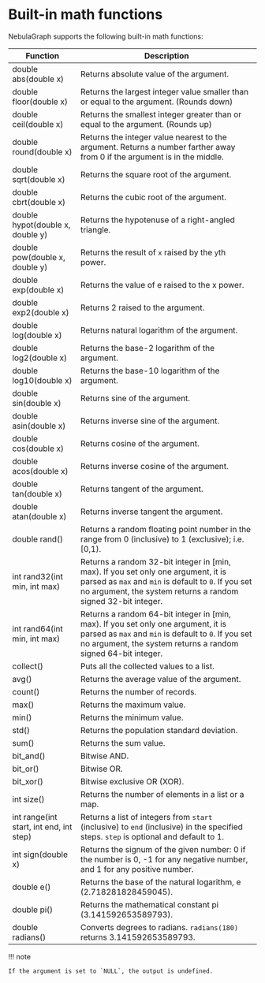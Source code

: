 # Built-in math functions

NebulaGraph supports the following built-in math functions:

Function| Description |
----  |  ----|
double abs(double x) | Returns absolute value of the argument. |
double floor(double x) | Returns the largest integer value smaller than or equal to the argument. (Rounds down)|
double ceil(double x) | Returns the smallest integer greater than or equal to the argument. (Rounds up) |
double round(double x) | Returns the integer value nearest to the argument. Returns a number farther away from 0 if the argument is in the middle.|
double sqrt(double x) | Returns the square root of the argument. |
double cbrt(double x) | Returns the cubic root of the argument. |
double hypot(double x, double y) | Returns the hypotenuse of a right-angled triangle. |
double pow(double x, double y) | Returns the result of `x` raised by the `y`th power. |
double exp(double x) | Returns the value of e raised to the x power. |
double exp2(double x) | Returns 2 raised to the argument. |
double log(double x) | Returns natural logarithm of the argument. |
double log2(double x) | Returns the base-2 logarithm of the argument. |
double log10(double x) | Returns the base-10 logarithm of the argument. |
double sin(double x) | Returns sine of the argument. |
double asin(double x) | Returns inverse sine of the argument.|
double cos(double x) | Returns cosine of the argument. |
double acos(double x) | Returns inverse cosine of the argument. |
double tan(double x) | Returns tangent of the argument. |
double atan(double x) | Returns inverse tangent the argument. |
double rand() | Returns a random floating point number in the range from 0 (inclusive) to 1 (exclusive); i.e.[0,1). |
int rand32(int min, int max) | Returns a random 32-bit integer in [min, max). If you set only one argument, it is parsed as `max` and `min` is default to `0`. If you set no argument, the system returns a random signed 32-bit integer.|
int rand64(int min, int max) | Returns a random 64-bit integer in [min, max). If you set only one argument, it is parsed as `max` and `min` is default to `0`. If you set no argument, the system returns a random signed 64-bit integer.|
collect() | Puts all the collected values to a list.|
avg() | Returns the average value of the argument.|
count() | Returns the number of records.|
max() | Returns the maximum value.|
min() | Returns the minimum value.|
std() | Returns the population standard deviation.|
sum() | Returns the sum value.|
bit_and() | Bitwise AND.|
bit_or() | Bitwise OR.|
bit_xor() | Bitwise exclusive OR (XOR).|
int size() | Returns the number of elements in a list or a map.|
int range(int start, int end, int step) | Returns a list of integers from `start` (inclusive) to `end` (inclusive) in the specified steps. `step` is optional and default to 1.|
int sign(double x) | Returns the signum of the given number: 0 if the number is 0, -1 for any negative number, and 1 for any positive number.|
double e()  | Returns the base of the natural logarithm, e (2.718281828459045). |
double pi() | Returns the mathematical constant pi (3.141592653589793). |
double radians() | Converts degrees to radians.  `radians(180)` returns 3.141592653589793. |

!!! note

    If the argument is set to `NULL`, the output is undefined.

<!--collect_set() | Puts all the collected values to a set. | -->
